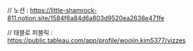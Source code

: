 // 노션 : https://little-shamrock-811.notion.site/1584f6a84d6a803d9520ea2638e471fe

// 태블로 퍼블릭 : https://public.tableau.com/app/profile/woojin.kim5377/vizzes
